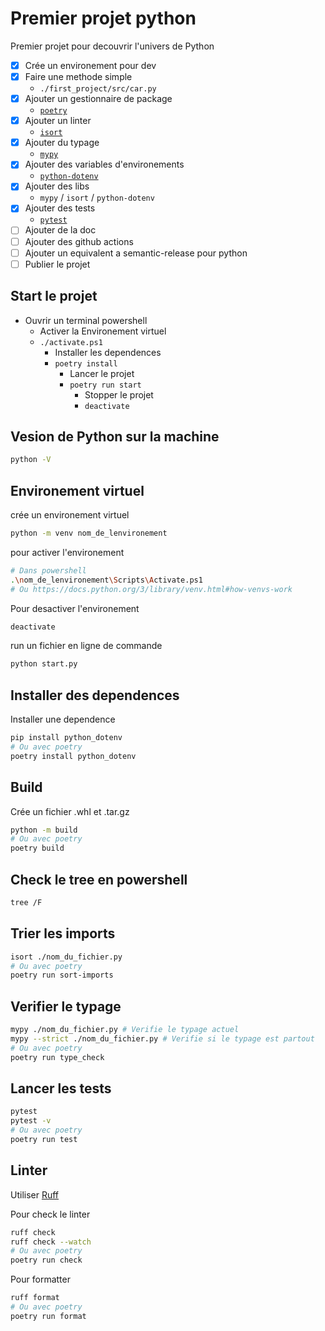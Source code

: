 # Premier projet python

Premier projet pour decouvrir l'univers de Python

- [x] Crée un environement pour dev
- [x] Faire une methode simple
  - `./first_project/src/car.py`
- [x] Ajouter un gestionnaire de package
  - [`poetry`](https://python-poetry.org/)
- [x] Ajouter un linter
  - [`isort`](https://pycqa.github.io/isort/)
- [x] Ajouter du typage
  - [`mypy`](https://mypy-lang.org/)
- [x] Ajouter des variables d'environements
  - [`python-dotenv`](https://pypi.org/project/python-dotenv/)
- [x] Ajouter des libs
  - `mypy` / `isort` / `python-dotenv`
- [x] Ajouter des tests
  - [`pytest`](https://docs.pytest.org/en/stable/)
- [ ] Ajouter de la doc
- [ ] Ajouter des github actions
- [ ] Ajouter un equivalent a semantic-release pour python
- [ ] Publier le projet

## Start le projet

- Ouvrir un terminal powershell
  - Activer la Environement virtuel
  - `./activate.ps1`
    - Installer les dependences
    - `poetry install`
      - Lancer le projet
      - `poetry run start`
        - Stopper le projet
        - `deactivate`

## Vesion de Python sur la machine

```bash
python -V
```

## Environement virtuel

crée un environement virtuel

```bash
python -m venv nom_de_lenvironement
```

pour activer l'environement

```bash
# Dans powershell
.\nom_de_lenvironement\Scripts\Activate.ps1
# Ou https://docs.python.org/3/library/venv.html#how-venvs-work
```

Pour desactiver l'environement

```bash
deactivate
```

run un fichier en ligne de commande

```bash
python start.py
```

## Installer des dependences

Installer une dependence

```bash
pip install python_dotenv
# Ou avec poetry
poetry install python_dotenv
```

## Build

Crée un fichier .whl et .tar.gz

```bash
python -m build
# Ou avec poetry
poetry build
```

## Check le tree en powershell

```bash
tree /F
```

## Trier les imports

```bash
isort ./nom_du_fichier.py
# Ou avec poetry
poetry run sort-imports
```

## Verifier le typage

```bash
mypy ./nom_du_fichier.py # Verifie le typage actuel
mypy --strict ./nom_du_fichier.py # Verifie si le typage est partout
# Ou avec poetry
poetry run type_check
```

## Lancer les tests

```bash
pytest
pytest -v
# Ou avec poetry
poetry run test
```

## Linter

Utiliser [Ruff](https://docs.astral.sh/ruff/installation/)

Pour check le linter

```bash
ruff check
ruff check --watch
# Ou avec poetry
poetry run check
```

Pour formatter

```bash
ruff format
# Ou avec poetry
poetry run format
```
